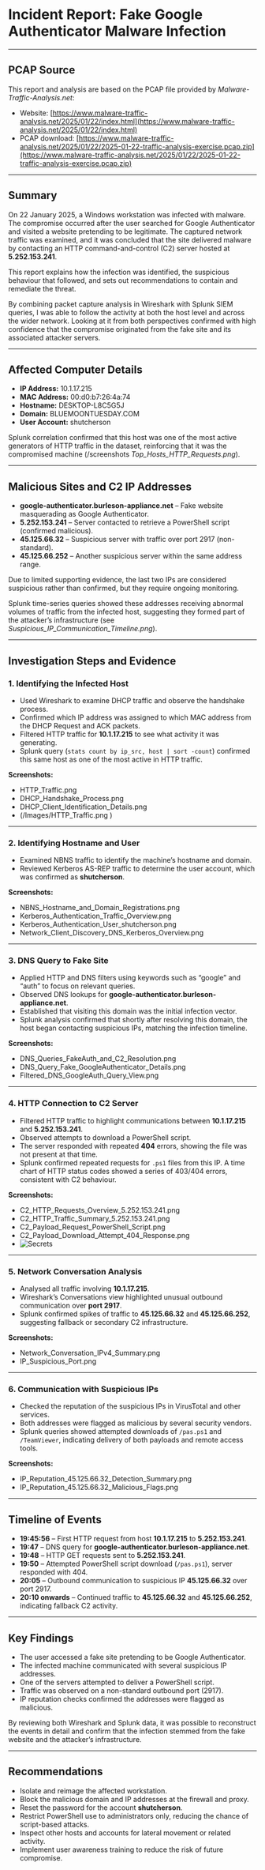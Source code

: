 # Incident Report: Fake Google Authenticator Malware Infection  

---

## PCAP Source  

This report and analysis are based on the PCAP file provided by *Malware-Traffic-Analysis.net*:  

- Website: [https://www.malware-traffic-analysis.net/2025/01/22/index.html](https://www.malware-traffic-analysis.net/2025/01/22/index.html)  
- PCAP download: [https://www.malware-traffic-analysis.net/2025/01/22/2025-01-22-traffic-analysis-exercise.pcap.zip](https://www.malware-traffic-analysis.net/2025/01/22/2025-01-22-traffic-analysis-exercise.pcap.zip)  

---

## Summary  

On 22 January 2025, a Windows workstation was infected with malware. The compromise occurred after the user searched for Google Authenticator and visited a website pretending to be legitimate. The captured network traffic was examined, and it was concluded that the site delivered malware by contacting an HTTP command-and-control (C2) server hosted at **5.252.153.241**.  

This report explains how the infection was identified, the suspicious behaviour that followed, and sets out recommendations to contain and remediate the threat.  

By combining packet capture analysis in Wireshark with Splunk SIEM queries, I was able to follow the activity at both the host level and across the wider network. Looking at it from both perspectives confirmed with high confidence that the compromise originated from the fake site and its associated attacker servers.  

---

## Affected Computer Details  

- **IP Address:** 10.1.17.215  
- **MAC Address:** 00:d0:b7:26:4a:74  
- **Hostname:** DESKTOP-L8C5G5J  
- **Domain:** BLUEMOONTUESDAY.COM  
- **User Account:** shutcherson  

Splunk correlation confirmed that this host was one of the most active generators of HTTP traffic in the dataset, reinforcing that it was the compromised machine (/screenshots *Top_Hosts_HTTP_Requests.png*).  

---

## Malicious Sites and C2 IP Addresses  

- **google-authenticator.burleson-appliance.net** – Fake website masquerading as Google Authenticator.  
- **5.252.153.241** – Server contacted to retrieve a PowerShell script (confirmed malicious).  
- **45.125.66.32** – Suspicious server with traffic over port 2917 (non-standard).  
- **45.125.66.252** – Another suspicious server within the same address range.  

Due to limited supporting evidence, the last two IPs are considered suspicious rather than confirmed, but they require ongoing monitoring.  

Splunk time-series queries showed these addresses receiving abnormal volumes of traffic from the infected host, suggesting they formed part of the attacker’s infrastructure (see *Suspicious_IP_Communication_Timeline.png*).  

---

## Investigation Steps and Evidence  

### 1. Identifying the Infected Host  
- Used Wireshark to examine DHCP traffic and observe the handshake process.  
- Confirmed which IP address was assigned to which MAC address from the DHCP Request and ACK packets.  
- Filtered HTTP traffic for **10.1.17.215** to see what activity it was generating.  
- Splunk query (`stats count by ip_src, host | sort -count`) confirmed this same host as one of the most active in HTTP traffic.  

**Screenshots:**  
- HTTP_Traffic.png  
- DHCP_Handshake_Process.png  
- DHCP_Client_Identification_Details.png
- (/Images/HTTP_Traffic.png  )

---

### 2. Identifying Hostname and User  
- Examined NBNS traffic to identify the machine’s hostname and domain.  
- Reviewed Kerberos AS-REP traffic to determine the user account, which was confirmed as **shutcherson**.  

**Screenshots:**  
- NBNS_Hostname_and_Domain_Registrations.png  
- Kerberos_Authentication_Traffic_Overview.png  
- Kerberos_Authentication_User_shutcherson.png  
- Network_Client_Discovery_DNS_Kerberos_Overview.png  

---

### 3. DNS Query to Fake Site  
- Applied HTTP and DNS filters using keywords such as “google” and “auth” to focus on relevant queries.  
- Observed DNS lookups for **google-authenticator.burleson-appliance.net**.  
- Established that visiting this domain was the initial infection vector.  
- Splunk analysis confirmed that shortly after resolving this domain, the host began contacting suspicious IPs, matching the infection timeline.  

**Screenshots:**  
- DNS_Queries_FakeAuth_and_C2_Resolution.png  
- DNS_Query_Fake_GoogleAuthenticator_Details.png  
- Filtered_DNS_GoogleAuth_Query_View.png  

---

### 4. HTTP Connection to C2 Server  
- Filtered HTTP traffic to highlight communications between **10.1.17.215** and **5.252.153.241**.  
- Observed attempts to download a PowerShell script.  
- The server responded with repeated **404** errors, showing the file was not present at that time.  
- Splunk confirmed repeated requests for `.ps1` files from this IP. A time chart of HTTP status codes showed a series of 403/404 errors, consistent with C2 behaviour.  

**Screenshots:**  
- C2_HTTP_Requests_Overview_5.252.153.241.png  
- C2_HTTP_Traffic_Summary_5.252.153.241.png  
- C2_Payload_Request_PowerShell_Script.png  
- C2_Payload_Download_Attempt_404_Response.png
- ![Secrets](./C2_Payload_Download_Attempt_404_Response.png)

---

### 5. Network Conversation Analysis  
- Analysed all traffic involving **10.1.17.215**.  
- Wireshark’s Conversations view highlighted unusual outbound communication over **port 2917**.  
- Splunk confirmed spikes of traffic to **45.125.66.32** and **45.125.66.252**, suggesting fallback or secondary C2 infrastructure.  

**Screenshots:**  
- Network_Conversation_IPv4_Summary.png  
- IP_Suspicious_Port.png  

---

### 6. Communication with Suspicious IPs  
- Checked the reputation of the suspicious IPs in VirusTotal and other services.  
- Both addresses were flagged as malicious by several security vendors.  
- Splunk queries showed attempted downloads of `/pas.ps1` and `/TeamViewer`, indicating delivery of both payloads and remote access tools.  

**Screenshots:**  
- IP_Reputation_45.125.66.32_Detection_Summary.png  
- IP_Reputation_45.125.66.32_Malicious_Flags.png  

---

## Timeline of Events  

- **19:45:56** – First HTTP request from host **10.1.17.215** to **5.252.153.241**.  
- **19:47** – DNS query for **google-authenticator.burleson-appliance.net**.  
- **19:48** – HTTP GET requests sent to **5.252.153.241**.  
- **19:50** – Attempted PowerShell script download (`/pas.ps1`), server responded with 404.  
- **20:05** – Outbound communication to suspicious IP **45.125.66.32** over port 2917.  
- **20:10 onwards** – Continued traffic to **45.125.66.32** and **45.125.66.252**, indicating fallback C2 activity.  

---

## Key Findings  

- The user accessed a fake site pretending to be Google Authenticator.  
- The infected machine communicated with several suspicious IP addresses.  
- One of the servers attempted to deliver a PowerShell script.  
- Traffic was observed on a non-standard outbound port (2917).  
- IP reputation checks confirmed the addresses were flagged as malicious.  

By reviewing both Wireshark and Splunk data, it was possible to reconstruct the events in detail and confirm that the infection stemmed from the fake website and the attacker’s infrastructure.  

---

## Recommendations  

- Isolate and reimage the affected workstation.  
- Block the malicious domain and IP addresses at the firewall and proxy.
- Reset the password for the account **shutcherson**.
- Restrict PowerShell use to administrators only, reducing the chance of script-based attacks.
- Inspect other hosts and accounts for lateral movement or related activity.  
- Implement user awareness training to reduce the risk of future compromise.  

